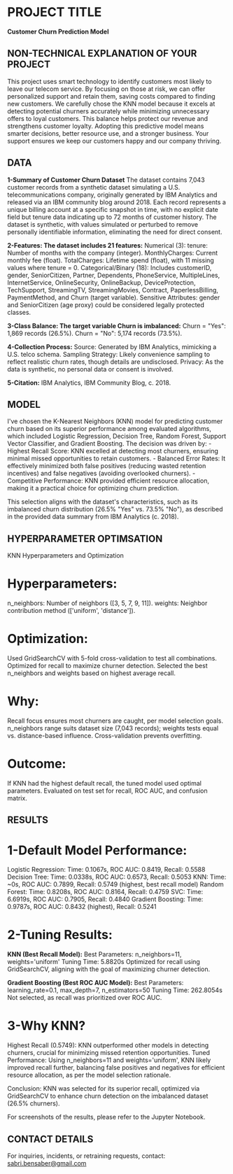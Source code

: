 # PROJECT TITLE 
**Customer Churn Prediction Model**

## NON-TECHNICAL EXPLANATION OF YOUR PROJECT
This project uses smart technology to identify customers most likely to leave our telecom service. By focusing on those at risk, we can offer personalized support and retain them, saving costs compared to finding new customers. We carefully chose the KNN model because it excels at detecting potential churners accurately while minimizing unnecessary offers to loyal customers. This balance helps protect our revenue and strengthens customer loyalty. Adopting this predictive model means smarter decisions, better resource use, and a stronger business. Your support ensures we keep our customers happy and our company thriving.

## DATA
**1-Summary of Customer Churn Dataset**
The dataset contains 7,043 customer records from a synthetic dataset simulating a U.S. telecommunications company, originally generated by IBM Analytics and released via an IBM community blog around 2018. Each record represents a unique billing account at a specific snapshot in time, with no explicit date field but tenure data indicating up to 72 months of customer history. The dataset is synthetic, with values simulated or perturbed to remove personally identifiable information, eliminating the need for direct consent.

**2-Features: The dataset includes 21 features:**
Numerical (3): 
tenure: Number of months with the company (integer).
MonthlyCharges: Current monthly fee (float).
TotalCharges: Lifetime spend (float), with 11 missing values where tenure = 0.
Categorical/Binary (18): Includes customerID, gender, SeniorCitizen, Partner, Dependents, PhoneService, MultipleLines, InternetService, OnlineSecurity, OnlineBackup, DeviceProtection, TechSupport, StreamingTV, StreamingMovies, Contract, PaperlessBilling, PaymentMethod, and Churn (target variable).
Sensitive Attributes: gender and SeniorCitizen (age proxy) could be considered legally protected classes.

**3-Class Balance: The target variable Churn is imbalanced:**
Churn = "Yes": 1,869 records (26.5%).
Churn = "No": 5,174 records (73.5%).

**4-Collection Process:**
Source: Generated by IBM Analytics, mimicking a U.S. telco schema.
Sampling Strategy: Likely convenience sampling to reflect realistic churn rates, though details are undisclosed.
Privacy: As the data is synthetic, no personal data or consent is involved.

**5-Citation:** IBM Analytics, IBM Community Blog, c. 2018.

## MODEL 
I've chosen the K-Nearest Neighbors (KNN) model for predicting customer churn based on its superior performance among evaluated algorithms, which included Logistic Regression, Decision Tree, Random Forest, Support Vector Classifier, and Gradient Boosting. The decision was driven by:
	- Highest Recall Score: KNN excelled at detecting most churners, ensuring minimal missed opportunities to retain customers.
	- Balanced Error Rates: It effectively minimized both false positives (reducing wasted retention incentives) and false negatives (avoiding overlooked churners).
	- Competitive Performance: KNN provided efficient resource allocation, making it a practical choice for optimizing churn prediction.

This selection aligns with the dataset's characteristics, such as its imbalanced churn distribution (26.5% "Yes" vs. 73.5% "No"), as described in the provided data summary from IBM Analytics (c. 2018).

## HYPERPARAMETER OPTIMSATION
KNN Hyperparameters and Optimization
# Hyperparameters:
n_neighbors: Number of neighbors ([3, 5, 7, 9, 11]).
weights: Neighbor contribution method (['uniform', 'distance']).

# Optimization:
Used GridSearchCV with 5-fold cross-validation to test all combinations.
Optimized for recall to maximize churner detection.
Selected the best n_neighbors and weights based on highest average recall.

# Why:
Recall focus ensures most churners are caught, per model selection goals.
n_neighbors range suits dataset size (7,043 records); weights tests equal vs. distance-based influence.
Cross-validation prevents overfitting.

# Outcome:
If KNN had the highest default recall, the tuned model used optimal parameters.
Evaluated on test set for recall, ROC AUC, and confusion matrix.

## RESULTS
# 1-Default Model Performance:
Logistic Regression: Time: 0.1067s, ROC AUC: 0.8419, Recall: 0.5588
Decision Tree: Time: 0.0338s, ROC AUC: 0.6573, Recall: 0.5053
KNN: Time: ~0s, ROC AUC: 0.7899, Recall: 0.5749 (highest, best recall model)
Random Forest: Time: 0.8208s, ROC AUC: 0.8164, Recall: 0.4759
SVC: Time: 6.6919s, ROC AUC: 0.7905, Recall: 0.4840
Gradient Boosting: Time: 0.9787s, ROC AUC: 0.8432 (highest), Recall: 0.5241

# 2-Tuning Results:
**KNN (Best Recall Model):**
Best Parameters: n_neighbors=11, weights='uniform'
Tuning Time: 5.8820s
Optimized for recall using GridSearchCV, aligning with the goal of maximizing churner detection.

**Gradient Boosting (Best ROC AUC Model):**
Best Parameters: learning_rate=0.1, max_depth=7, n_estimators=50
Tuning Time: 262.8054s
Not selected, as recall was prioritized over ROC AUC.

# 3-Why KNN?
Highest Recall (0.5749): KNN outperformed other models in detecting churners, crucial for minimizing missed retention opportunities.
Tuned Performance: Using n_neighbors=11 and weights='uniform', KNN likely improved recall further, balancing false positives and negatives for efficient resource allocation, as per the model selection rationale.

Conclusion: KNN was selected for its superior recall, optimized via GridSearchCV to enhance churn detection on the imbalanced dataset (26.5% churners).

For screenshots of the results, please refer to the Jupyter Notebook.

## CONTACT DETAILS
For inquiries, incidents, or retraining requests, contact: sabri.bensaber@gmail.com 

